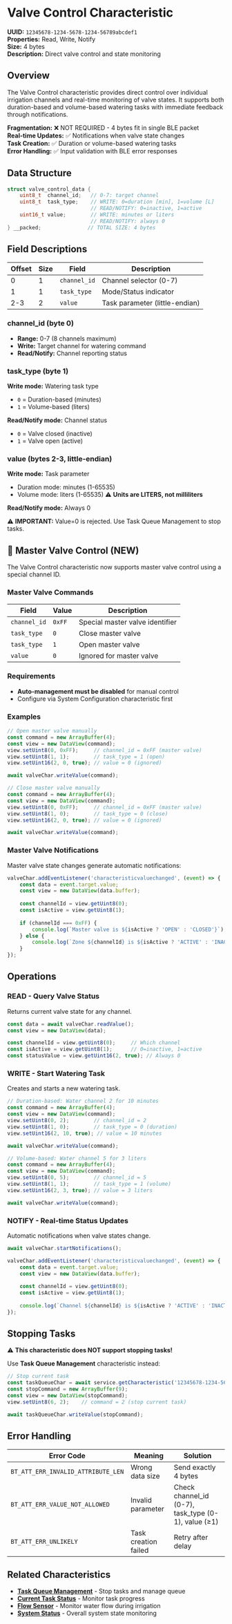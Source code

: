 # Valve Control Characteristic

**UUID:** `12345678-1234-5678-1234-56789abcdef1`  
**Properties:** Read, Write, Notify  
**Size:** 4 bytes  
**Description:** Direct valve control and state monitoring

## Overview

The Valve Control characteristic provides direct control over individual irrigation channels and real-time monitoring of valve states. It supports both duration-based and volume-based watering tasks with immediate feedback through notifications.

**Fragmentation:** ❌ NOT REQUIRED - 4 bytes fit in single BLE packet  
**Real-time Updates:** ✅ Notifications when valve state changes  
**Task Creation:** ✅ Duration or volume-based watering tasks  
**Error Handling:** ✅ Input validation with BLE error responses  

## Data Structure

```c
struct valve_control_data {
    uint8_t  channel_id;   // 0-7: target channel
    uint8_t  task_type;    // WRITE: 0=duration [min], 1=volume [L]
                           // READ/NOTIFY: 0=inactive, 1=active
    uint16_t value;        // WRITE: minutes or liters
                           // READ/NOTIFY: always 0
} __packed;               // TOTAL SIZE: 4 bytes
```

## Field Descriptions

| Offset | Size | Field | Description |
|--------|------|-------|-------------|
| 0 | 1 | `channel_id` | Channel selector (0-7) |
| 1 | 1 | `task_type` | Mode/Status indicator |
| 2-3 | 2 | `value` | Task parameter (little-endian) |

### channel_id (byte 0)
- **Range:** 0-7 (8 channels maximum)
- **Write:** Target channel for watering command
- **Read/Notify:** Channel reporting status

### task_type (byte 1)
**Write mode:** Watering task type
- `0` = Duration-based (minutes)
- `1` = Volume-based (liters)

**Read/Notify mode:** Channel status
- `0` = Valve closed (inactive)
- `1` = Valve open (active)

### value (bytes 2-3, little-endian)
**Write mode:** Task parameter
- Duration mode: minutes (1-65535)
- Volume mode: liters (1-65535) ⚠️ **Units are LITERS, not milliliters**

**Read/Notify mode:** Always 0

⚠️ **IMPORTANT:** Value=0 is rejected. Use Task Queue Management to stop tasks.

## 🚀 Master Valve Control (NEW)

The Valve Control characteristic now supports master valve control using a special channel ID.

### Master Valve Commands

| Field | Value | Description |
|-------|-------|-------------|
| `channel_id` | `0xFF` | Special master valve identifier |
| `task_type` | `0` | Close master valve |
| `task_type` | `1` | Open master valve |
| `value` | `0` | Ignored for master valve |

### Requirements
- **Auto-management must be disabled** for manual control
- Configure via System Configuration characteristic first

### Examples

```javascript
// Open master valve manually
const command = new ArrayBuffer(4);
const view = new DataView(command);
view.setUint8(0, 0xFF);     // channel_id = 0xFF (master valve)
view.setUint8(1, 1);        // task_type = 1 (open)
view.setUint16(2, 0, true); // value = 0 (ignored)

await valveChar.writeValue(command);
```

```javascript
// Close master valve manually
const command = new ArrayBuffer(4);
const view = new DataView(command);
view.setUint8(0, 0xFF);     // channel_id = 0xFF (master valve)
view.setUint8(1, 0);        // task_type = 0 (close)
view.setUint16(2, 0, true); // value = 0 (ignored)

await valveChar.writeValue(command);
```

### Master Valve Notifications

Master valve state changes generate automatic notifications:

```javascript
valveChar.addEventListener('characteristicvaluechanged', (event) => {
    const data = event.target.value;
    const view = new DataView(data.buffer);
    
    const channelId = view.getUint8(0);
    const isActive = view.getUint8(1);
    
    if (channelId === 0xFF) {
        console.log(`Master valve is ${isActive ? 'OPEN' : 'CLOSED'}`);
    } else {
        console.log(`Zone ${channelId} is ${isActive ? 'ACTIVE' : 'INACTIVE'}`);
    }
});
```

## Operations

### READ - Query Valve Status
Returns current valve state for any channel.

```javascript
const data = await valveChar.readValue();
const view = new DataView(data);

const channelId = view.getUint8(0);     // Which channel
const isActive = view.getUint8(1);      // 0=inactive, 1=active
const statusValue = view.getUint16(2, true); // Always 0
```

### WRITE - Start Watering Task
Creates and starts a new watering task.

```javascript
// Duration-based: Water channel 2 for 10 minutes
const command = new ArrayBuffer(4);
const view = new DataView(command);
view.setUint8(0, 2);        // channel_id = 2
view.setUint8(1, 0);        // task_type = 0 (duration)
view.setUint16(2, 10, true); // value = 10 minutes

await valveChar.writeValue(command);
```

```javascript
// Volume-based: Water channel 5 for 3 liters
const command = new ArrayBuffer(4);
const view = new DataView(command);
view.setUint8(0, 5);        // channel_id = 5
view.setUint8(1, 1);        // task_type = 1 (volume)
view.setUint16(2, 3, true); // value = 3 liters

await valveChar.writeValue(command);
```

### NOTIFY - Real-time Status Updates
Automatic notifications when valve states change.

```javascript
await valveChar.startNotifications();

valveChar.addEventListener('characteristicvaluechanged', (event) => {
    const data = event.target.value;
    const view = new DataView(data.buffer);
    
    const channelId = view.getUint8(0);
    const isActive = view.getUint8(1);
    
    console.log(`Channel ${channelId} is ${isActive ? 'ACTIVE' : 'INACTIVE'}`);
});
```

## Stopping Tasks

⚠️ **This characteristic does NOT support stopping tasks!**

Use **Task Queue Management** characteristic instead:

```javascript
// Stop current task
const taskQueueChar = await service.getCharacteristic('12345678-1234-5678-1234-56789abcdef7');
const stopCommand = new ArrayBuffer(9);
const view = new DataView(stopCommand);
view.setUint8(6, 2);    // command = 2 (stop current task)

await taskQueueChar.writeValue(stopCommand);
```

## Error Handling

| Error Code | Meaning | Solution |
|------------|---------|----------|
| `BT_ATT_ERR_INVALID_ATTRIBUTE_LEN` | Wrong data size | Send exactly 4 bytes |
| `BT_ATT_ERR_VALUE_NOT_ALLOWED` | Invalid parameter | Check channel_id (0-7), task_type (0-1), value (≥1) |
| `BT_ATT_ERR_UNLIKELY` | Task creation failed | Retry after delay |

## Related Characteristics

- **[Task Queue Management](07-task-queue-management.md)** - Stop tasks and manage queue
- **[Current Task Status](15-current-task-status.md)** - Monitor task progress
- **[Flow Sensor](02-flow-sensor.md)** - Monitor water flow during irrigation
- **[System Status](03-system-status.md)** - Overall system state monitoring
